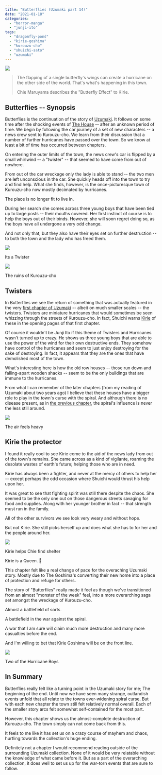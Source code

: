 ```yaml
---
title: "Butterflies (Uzumaki part 14)"
date: "2021-01-18"
categories: 
  - "horror-manga"
  - "junji-ito"
tags: 
  - "dragonfly-pond"
  - "kirie-goshima"
  - "kurouzu-cho"
  - "shuichi-sato"
  - "uzumaki"
---
```


[![](./images/butterflies-headline.png)](./images/butterflies-headline.png)

> The flapping of a single butterfly's wings can create a hurricane on the other side of the world. That's what's happening in this town.
> 
> Chie Maruyama describes the "Butterfly Effect" to Kirie.

## Butterflies -- Synopsis

Butterflies is the continuation of the story of [Uzumaki](https://junjiitomanga.com/tag/uzumaki/). It follows on some time after the shocking events of [The House](https://junjiitomanga.com/the-house-uzumaki-part-13/) -- after an unknown period of time. We begin by following the car journey of a set of new characters -- a news crew sent to Kurouzu-cho. We learn from their discussion that a number of further hurricanes have passed over the town. So we know at least a bit of time has occurred between chapters.

On entering the outer limits of the town, the news crew's car is flipped by a small whirlwind -- a "twister" -- that seemed to have come from out of nowhere.

From out of the car wreckage only the lady is able to stand -- the two men are left unconscious in the car. She quickly heads off into the town to try and find help. What she finds, however, is the once-picturesque town of Kurouzu-cho now mostly decimated by hurricanes.

The place is no longer fit to live in.

During her search she comes across three young boys that have been tied up to large posts -- their mouths covered. Her first instinct of course is to help the boys out of their binds. However, she will soon regret doing so, as the boys have all undergone a very odd change.

And not only that, but they also have their eyes set on further destruction -- to both the town and the lady who has freed them.

[![](images/Its-a-Twister.jpg)](images/Its-a-Twister.jpg)

Its a Twister

[![](images/The-ruins-of-Kurouzu-cho.jpg)](images/The-ruins-of-Kurouzu-cho.jpg)

The ruins of Kurouzu-cho

## Twisters

In Butterflies we see the return of something that was actually featured in the very [first chapter of Uzumaki](https://junjiitomanga.com/the-spiral-obsession-part-1-uzumaki-part-1/) -- albeit on much smaller scales -- the twisters. Twisters are miniature hurricanes that would sometimes be seen whizzing through the streets of Kurouzu-cho. In fact, Shuichi warns [Kirie](https://junjiitomanga.com/tag/kirie-goshima/) of these in the opening pages of that first chapter.

Of course it wouldn't be Junji Ito if this theme of Twisters and Hurricanes wasn't turned up to crazy. He shows us three young boys that are able to use the power of the wind for their own destructive ends. They somehow have control of the hurricanes and seem to just enjoy destroying for the sake of destroying. In fact, it appears that they are the ones that have demolished most of the town.

What's interesting here is how the old row houses -- those run down and falling-apart wooden shacks -- seem to be the only buildings that are immune to the hurricanes.

From what I can remember of the later chapters (from my reading of Uzumaki about two years ago) I believe that these houses have a bigger role to play in the town's curse with the spiral. And although there is no disease present, as in [the previous chapter](https://junjiitomanga.com/the-house-uzumaki-part-13/), the spiral's influence is never the less still around.

[![](images/The-air-feels-heavy.jpg)](images/The-air-feels-heavy.jpg)

The air feels heavy

## Kirie the protector

I found it really cool to see Kirie come to the aid of the news lady from out of the town's remains. She came across as a kind of vigilante, roaming the desolate wastes of earth's future; helping those who are in need.

Kirie has always been a fighter, and never at the mercy of others to help her -- except perhaps the odd occasion where Shuichi would thrust his help upon her.

It was great to see that fighting spirit was still there despite the chaos. She seemed to be the only one out on those dangerous streets savaging for food and supplies. Along with her younger brother in fact -- that strength must run in the family.

All of the other survivors we see look very weary and without hope.

But not Kirie. She still picks herself up and does what she has to for her and the people around her.

[![](images/Kirie-helps-Chie-find-shelter.jpg)](images/Kirie-helps-Chie-find-shelter.jpg)

Kirie helps Chie find shelter

Kirie is a Queen. 💚

This chapter felt like a real change of pace for the overaching Uzumaki story. Mostly due to The Goshima's converting their new home into a place of protection and refuge for others.

The story of "Butterflies" really made it feel as though we've transitioned from an almost "monster of the week" feel, into a more overarching saga set amongst the wreckage of Kurouzu-cho.

Almost a battlefield of sorts.

A battlefield in the war against the spiral.

A war that I am sure will claim much more destruction and many more casualties before the end.

And I'm willing to bet that Kirie Goshima will be on the front line.

[![](images/Two-of-the-Hurricane-Boys.jpg)](images/Two-of-the-Hurricane-Boys.jpg)

Two of the Hurricane Boys

## In Summary

Butterflies really felt like a turning point in the Uzumaki story for me; The beginning of the end. Until now we have seen many strange, outlandish events unfold that all relate to the towns ever-widening spiral curse. But with each new chapter the town still felt relatively normal overall. Each of the smaller story arcs felt somewhat self-contained for the most part.

However, this chapter shows us the almost-complete destruction of Kurouzu-cho. The town simply can not come back from this.

It feels to me like it has set us on a crazy course of mayhem and chaos, hurtling towards the collection's huge ending.

Definitely not a chapter I would recommend reading outside of the surrounding Uzumaki collection. None of it would be very relatable without the knowledge of what came before it. But as a part of the overarching collection, it does well to set us up for the war-torn events that are sure to follow.

